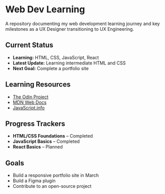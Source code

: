 # Web Dev Learning
A repository documenting my web development learning journey and key milestones as a UX Designer transitioning to UX Engineering.

## Current Status
- **Learning:** HTML, CSS, JavaScript, React  
- **Latest Update:** Learning intermediate HTML and CSS
- **Next Goal:** Complete a portfolio site

## Learning Resources
- [The Odin Project](https://www.theodinproject.com/)
- [MDN Web Docs](https://developer.mozilla.org/)
- [JavaScript.info](https://javascript.info/)

## Progress Trackers
- **HTML/CSS Foundations** – Completed
- **JavaScript Basics** – Completed 
- **React Basics** – Planned

## Goals
- Build a responsive portfolio site in March
- Build a Figma plugin
- Contribute to an open-source project